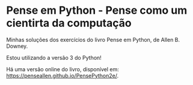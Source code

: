 # Pense em Python - Pense como um cientirta da computação

Minhas soluções dos exercícios do livro Pense em Python, de Allen B. Downey.

Estou utilizando a versão 3 do Python!

Há uma versão online do livro, disponível em: https://penseallen.github.io/PensePython2e/.
